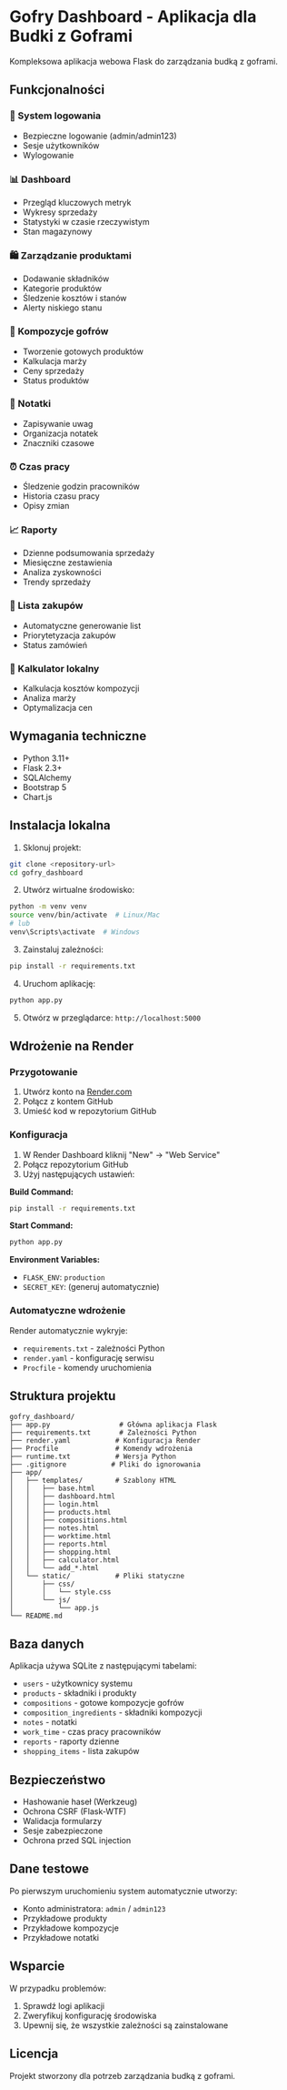 # Gofry Dashboard - Aplikacja dla Budki z Goframi

Kompleksowa aplikacja webowa Flask do zarządzania budką z goframi.

## Funkcjonalności

### 🔐 System logowania
- Bezpieczne logowanie (admin/admin123)
- Sesje użytkowników
- Wylogowanie

### 📊 Dashboard
- Przegląd kluczowych metryk
- Wykresy sprzedaży
- Statystyki w czasie rzeczywistym
- Stan magazynowy

### 🛍️ Zarządzanie produktami
- Dodawanie składników
- Kategorie produktów
- Śledzenie kosztów i stanów
- Alerty niskiego stanu

### 🧁 Kompozycje gofrów
- Tworzenie gotowych produktów
- Kalkulacja marży
- Ceny sprzedaży
- Status produktów

### 📝 Notatki
- Zapisywanie uwag
- Organizacja notatek
- Znaczniki czasowe

### ⏰ Czas pracy
- Śledzenie godzin pracowników
- Historia czasu pracy
- Opisy zmian

### 📈 Raporty
- Dzienne podsumowania sprzedaży
- Miesięczne zestawienia
- Analiza zyskowności
- Trendy sprzedaży

### 🛒 Lista zakupów
- Automatyczne generowanie list
- Priorytetyzacja zakupów
- Status zamówień

### 🧮 Kalkulator lokalny
- Kalkulacja kosztów kompozycji
- Analiza marży
- Optymalizacja cen

## Wymagania techniczne

- Python 3.11+
- Flask 2.3+
- SQLAlchemy
- Bootstrap 5
- Chart.js

## Instalacja lokalna

1. Sklonuj projekt:
```bash
git clone <repository-url>
cd gofry_dashboard
```

2. Utwórz wirtualne środowisko:
```bash
python -m venv venv
source venv/bin/activate  # Linux/Mac
# lub
venv\Scripts\activate  # Windows
```

3. Zainstaluj zależności:
```bash
pip install -r requirements.txt
```

4. Uruchom aplikację:
```bash
python app.py
```

5. Otwórz w przeglądarce: `http://localhost:5000`

## Wdrożenie na Render

### Przygotowanie
1. Utwórz konto na [Render.com](https://render.com)
2. Połącz z kontem GitHub
3. Umieść kod w repozytorium GitHub

### Konfiguracja
1. W Render Dashboard kliknij "New" → "Web Service"
2. Połącz repozytorium GitHub
3. Użyj następujących ustawień:

**Build Command:**
```bash
pip install -r requirements.txt
```

**Start Command:**
```bash
python app.py
```

**Environment Variables:**
- `FLASK_ENV`: `production`
- `SECRET_KEY`: (generuj automatycznie)

### Automatyczne wdrożenie
Render automatycznie wykryje:
- `requirements.txt` - zależności Python
- `render.yaml` - konfigurację serwisu
- `Procfile` - komendy uruchomienia

## Struktura projektu

```
gofry_dashboard/
├── app.py                 # Główna aplikacja Flask
├── requirements.txt       # Zależności Python
├── render.yaml           # Konfiguracja Render
├── Procfile              # Komendy wdrożenia
├── runtime.txt           # Wersja Python
├── .gitignore           # Pliki do ignorowania
├── app/
│   ├── templates/        # Szablony HTML
│   │   ├── base.html
│   │   ├── dashboard.html
│   │   ├── login.html
│   │   ├── products.html
│   │   ├── compositions.html
│   │   ├── notes.html
│   │   ├── worktime.html
│   │   ├── reports.html
│   │   ├── shopping.html
│   │   ├── calculator.html
│   │   └── add_*.html
│   └── static/           # Pliki statyczne
│       ├── css/
│       │   └── style.css
│       └── js/
│           └── app.js
└── README.md
```

## Baza danych

Aplikacja używa SQLite z następującymi tabelami:
- `users` - użytkownicy systemu
- `products` - składniki i produkty
- `compositions` - gotowe kompozycje gofrów
- `composition_ingredients` - składniki kompozycji
- `notes` - notatki
- `work_time` - czas pracy pracowników
- `reports` - raporty dzienne
- `shopping_items` - lista zakupów

## Bezpieczeństwo

- Hashowanie haseł (Werkzeug)
- Ochrona CSRF (Flask-WTF)
- Walidacja formularzy
- Sesje zabezpieczone
- Ochrona przed SQL injection

## Dane testowe

Po pierwszym uruchomieniu system automatycznie utworzy:
- Konto administratora: `admin` / `admin123`
- Przykładowe produkty
- Przykładowe kompozycje
- Przykładowe notatki

## Wsparcie

W przypadku problemów:
1. Sprawdź logi aplikacji
2. Zweryfikuj konfigurację środowiska
3. Upewnij się, że wszystkie zależności są zainstalowane

## Licencja

Projekt stworzony dla potrzeb zarządzania budką z goframi.
